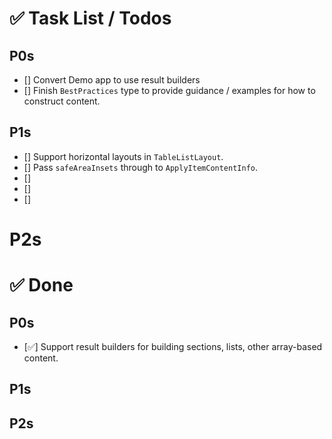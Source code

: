 #  ✅ Task List / Todos

## P0s
- [] Convert Demo app to use result builders
- [] Finish `BestPractices` type to provide guidance / examples for how to construct content.

## P1s
- [] Support horizontal layouts in `TableListLayout`.
- [] Pass `safeAreaInsets` through to `ApplyItemContentInfo`.
- [] 
- [] 
- [] 

# P2s


# ✅ Done

## P0s
- [✅] Support result builders for building sections, lists, other array-based content.

## P1s


## P2s

